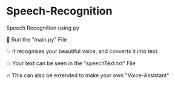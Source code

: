 # Speech-Recognition
Speech Recognition using py

🗿 Run the "main.py" File

✨ It recognises your beautiful voice, and converts it into text.

💥 Your text can be seen in the "speechText.txt" File

🔥 This can also be extended to make your own "Voice-Assistant"
